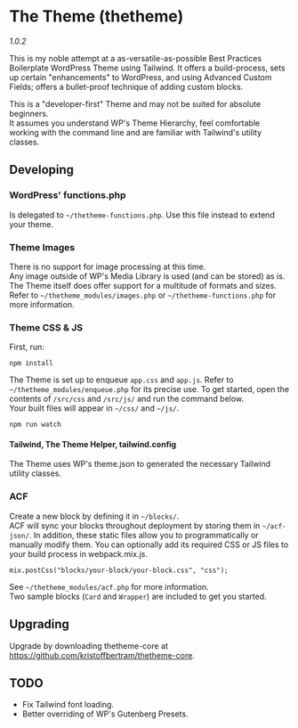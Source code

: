 # The Theme (thetheme)

_1.0.2_

This is my noble attempt at a as-versatile-as-possible Best Practices Boilerplate WordPress Theme using Tailwind. It offers a build-process, sets up certain "enhancements" to WordPress, and using Advanced Custom Fields; offers a bullet-proof technique of adding custom blocks.  

This is a "developer-first" Theme and may not be suited for absolute beginners.  
It assumes you understand WP's Theme Hierarchy, feel comfortable working with the command line and are familiar with Tailwind's utility classes.

## Developing

### WordPress' functions.php

Is delegated to ``~/thetheme-functions.php``. Use this file instead to extend your theme.

### Theme Images

There is no support for image processing at this time.  
Any image outside of WP's Media Library is used (and can be stored) as is.
The Theme itself does offer support for a multitude of formats and sizes.  
Refer to ``~/thetheme_modules/images.php`` or ``~/thetheme-functions.php`` for more information.

### Theme CSS & JS

First, run:

```
npm install
```

The Theme is set up to enqueue ``app.css`` and ``app.js``. Refer to ``~/thetheme_modules/enqueue.php`` for its precise use.
To get started, open the contents of ``/src/css`` and ``/src/js/`` and run the command below.  
Your built files will appear in ``~/css/`` and ``~/js/``.

```
npm run watch
```

#### Tailwind, The Theme Helper, tailwind.config

The Theme uses WP's theme.json to generated the necessary Tailwind utility classes.

### ACF

Create a new block by defining it in ``~/blocks/``.  
ACF will sync your blocks throughout deployment by storing them in ``~/acf-json/``. In addition, these static files allow you to programmatically or manually modify them.
You can optionally add its required CSS or JS files to your build process in webpack.mix.js.  

```
mix.postCss("blocks/your-block/your-block.css", "css");
```

See ``~/thetheme_modules/acf.php`` for more information.  
Two sample blocks (``Card`` and ``Wrapper``) are included to get you started.

## Upgrading

Upgrade by downloading thetheme-core at https://github.com/kristoffbertram/thetheme-core.

## TODO

* Fix Tailwind font loading.
* Better overriding of WP's Gutenberg Presets.